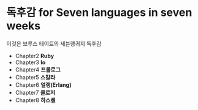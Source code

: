 # 독후감 for Seven languages in seven weeks

이것은 브루스 테이트의 세븐랭귀지 독후감

 - Chapter2 **Ruby**
 - Chapter3 **Io**
 - Chapter4 **프롤로그**
 - Chapter5 **스칼라**
 - Chapter6 **얼랭(Erlang)**
 - Chapter7 **클로저**
 - Chapter8 **하스켈**

